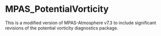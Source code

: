 # MPAS_PotentialVorticity
This is a modified version of MPAS-Atmosphere v7.3 to include significant revisions of the potential vorticity diagnostics package. 
